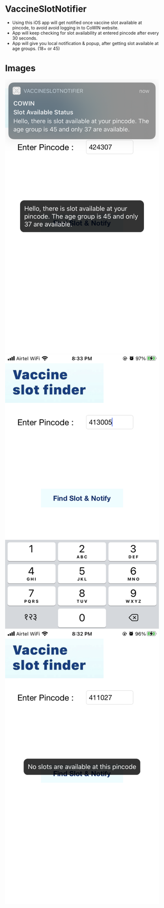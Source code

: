 # VaccineSlotNotifier
- Using this iOS app will get notified once vaccine slot available at pincode, to avoid avoid logging in to CoWIN website.
- App will keep checking for slot availability at entered pincode after every 30 seconds. 
- App will give you local notification & popup, after getting slot available at age groups. (18+ or 45)

# Images 
![](Images/IMG3.PNG)
![](Images/IMG2.PNG)
![](Images/IMG1.PNG)

